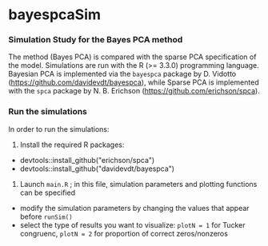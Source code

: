 # bayespcaSim
### Simulation Study for the Bayes PCA method

The method (Bayes PCA) is compared with the sparse PCA specification of the model. Simulations are run with the R (>= 3.3.0) programming language. Bayesian PCA is implemented via the ```bayespca``` package by D. Vidotto (https://github.com/davidevdt/bayespca), while Sparse PCA is implemented with the ```spca``` package by N. B. Erichson (https://github.com/erichson/spca). 


### Run the simulations
In order to run the simulations: 
 1. Install the required R packages: 
   * devtools::install_github("erichson/spca")
   * devtools::install_github("davidevdt/bayespca")
 1. Launch ```main.R``` ; in this file, simulation parameters and plotting functions can be specified 
   * modify the simulation parameters by changing the values that appear before ```runSim()```
   * select the type of results you want to visualize: ```plotN = 1``` for Tucker congruenc, ```plotN = 2``` for proportion of correct zeros/nonzeros
